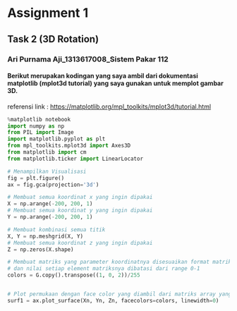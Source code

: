 
# Assignment 1 
## Task 2 (3D Rotation)
### Ari Purnama Aji_1313617008_Sistem Pakar 112

#### Berikut merupakan kodingan yang saya ambil dari dokumentasi matplotlib (mplot3d tutorial) yang saya gunakan untuk memplot gambar 3D.
referensi link : https://matplotlib.org/mpl_toolkits/mplot3d/tutorial.html

```python
%matplotlib notebook
import numpy as np
from PIL import Image
import matplotlib.pyplot as plt
from mpl_toolkits.mplot3d import Axes3D
from matplotlib import cm
from matplotlib.ticker import LinearLocator
```


```python
# Menampilkan Visualisasi
fig = plt.figure()
ax = fig.gca(projection='3d')
```


```python
# Membuat semua koordinat x yang ingin dipakai
X = np.arange(-200, 200, 1)
# Membuat semua koordinat y yang ingin dipakai
Y = np.arange(-200, 200, 1)

# Membuat kombinasi semua titik
X, Y = np.meshgrid(X, Y)
# Membuat semua koordinat z yang ingin dipakai
Z = np.zeros(X.shape)

# Membuat matriks yang parameter koordinatnya disesuaikan format matriks pada diagram kartesian 
# dan nilai setiap element matriksnya dibatasi dari range 0-1
colors = G.copy().transpose((1, 0, 2))/255
```


```python

# Plot permukaan dengan face color yang diambil dari matriks array yang telah dibuat
surf1 = ax.plot_surface(Xn, Yn, Zn, facecolors=colors, linewidth=0)
```
